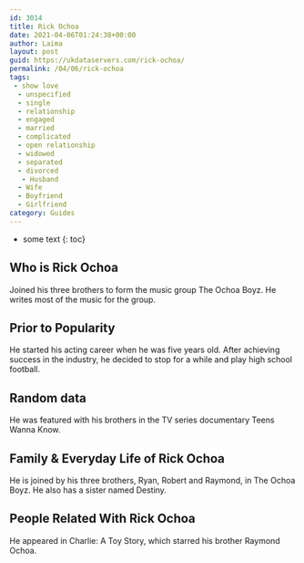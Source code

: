 ```yaml
---
id: 3014
title: Rick Ochoa
date: 2021-04-06T01:24:38+00:00
author: Laima
layout: post
guid: https://ukdataservers.com/rick-ochoa/
permalink: /04/06/rick-ochoa
tags:
 - show love
  - unspecified
  - single
  - relationship
  - engaged
  - married
  - complicated
  - open relationship
  - widowed
  - separated
  - divorced
   - Husband
  - Wife
  - Boyfriend
  - Girlfriend
category: Guides
---
```


* some text
{: toc}


## Who is Rick Ochoa
                  
                  
                  
Joined his three brothers to form the music group The Ochoa Boyz. He writes most of the music for the group.
                  
              
            
              
            
                
                
                
## Prior to Popularity
                  
                  
                  
He started his acting career when he was five years old. After achieving success in the industry, he decided to stop for a while and play high school football.
                  
              
            
              
            
                
                
                
## Random data
                  
                  
                  
He was featured with his brothers in the TV series documentary Teens Wanna Know.
                  
              
            
              
            
                
                
                
## Family & Everyday Life of Rick Ochoa
                  
                  
                  
He is joined by his three brothers, Ryan, Robert and Raymond, in The Ochoa Boyz. He also has a sister named Destiny.
                  
              
            
              
            
                
                
                
## People Related With Rick Ochoa
                  
                  
                  
He appeared in Charlie: A Toy Story, which starred his brother Raymond Ochoa.
                  
              
            
              
            
                
              
            
              
              
            
            
              
            
          
          
          